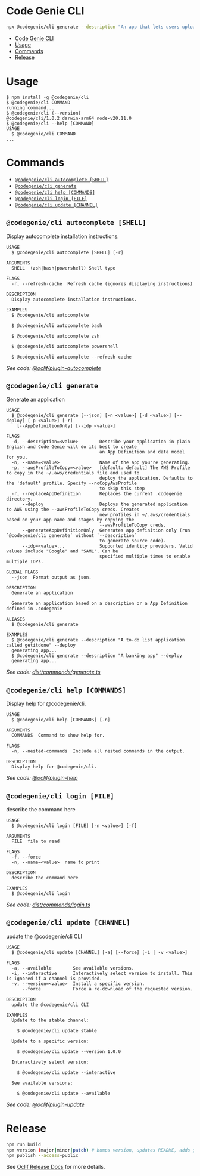 # Code Genie CLI

```sh
npx @codegenie/cli generate --description "An app that lets users upload photos, location, time, species and other information so that Wildlife Rescuers can get notified and respond to reports of injured wildlife in their area."
```

<!-- toc -->
* [Code Genie CLI](#code-genie-cli)
* [Usage](#usage)
* [Commands](#commands)
* [Release](#release)
<!-- tocstop -->

# Usage

<!-- usage -->
```sh-session
$ npm install -g @codegenie/cli
$ @codegenie/cli COMMAND
running command...
$ @codegenie/cli (--version)
@codegenie/cli/1.0.2 darwin-arm64 node-v20.11.0
$ @codegenie/cli --help [COMMAND]
USAGE
  $ @codegenie/cli COMMAND
...
```
<!-- usagestop -->

# Commands

<!-- commands -->
* [`@codegenie/cli autocomplete [SHELL]`](#codegeniecli-autocomplete-shell)
* [`@codegenie/cli generate`](#codegeniecli-generate)
* [`@codegenie/cli help [COMMANDS]`](#codegeniecli-help-commands)
* [`@codegenie/cli login [FILE]`](#codegeniecli-login-file)
* [`@codegenie/cli update [CHANNEL]`](#codegeniecli-update-channel)

## `@codegenie/cli autocomplete [SHELL]`

Display autocomplete installation instructions.

```
USAGE
  $ @codegenie/cli autocomplete [SHELL] [-r]

ARGUMENTS
  SHELL  (zsh|bash|powershell) Shell type

FLAGS
  -r, --refresh-cache  Refresh cache (ignores displaying instructions)

DESCRIPTION
  Display autocomplete installation instructions.

EXAMPLES
  $ @codegenie/cli autocomplete

  $ @codegenie/cli autocomplete bash

  $ @codegenie/cli autocomplete zsh

  $ @codegenie/cli autocomplete powershell

  $ @codegenie/cli autocomplete --refresh-cache
```

_See code: [@oclif/plugin-autocomplete](https://github.com/oclif/plugin-autocomplete/blob/v3.0.5/lib/commands/autocomplete/index.ts)_

## `@codegenie/cli generate`

Generate an application

```
USAGE
  $ @codegenie/cli generate [--json] [-n <value>] [-d <value>] [--deploy] [-p <value>] [-r]
    [--AppDefinitionOnly] [--idp <value>]

FLAGS
  -d, --description=<value>        Describe your application in plain English and Code Genie will do its best to create
                                   an App Definition and data model for you.
  -n, --name=<value>               Name of the app you're generating.
  -p, --awsProfileToCopy=<value>   [default: default] The AWS Profile to copy in the ~/.aws/credentials file and used to
                                   deploy the application. Defaults to the 'default' profile. Specify --noCopyAwsProfile
                                   to skip this step
  -r, --replaceAppDefinition       Replaces the current .codegenie directory.
      --deploy                     Deploys the generated application to AWS using the --awsProfileToCopy creds. Creates
                                   new profiles in ~/.aws/credentials based on your app name and stages by copying the
                                   --awsProfileToCopy creds.
      --generateAppDefinitionOnly  Generates app definition only (run `@codegenie/cli generate` without `--description`
                                   to generate source code).
      --idp=<value>...             Supported identity providers. Valid values include "Google" and "SAML". Can be
                                   specified multiple times to enable multiple IDPs.

GLOBAL FLAGS
  --json  Format output as json.

DESCRIPTION
  Generate an application

  Generate an application based on a description or a App Definition defined in .codegenie

ALIASES
  $ @codegenie/cli generate

EXAMPLES
  $ @codegenie/cli generate --description "A to-do list application called getitdone" --deploy
  generating app...
  $ @codegenie/cli generate --description "A banking app" --deploy
  generating app...
```

_See code: [dist/commands/generate.ts](https://github.com/CodeGenieApp/cli/blob/v1.0.2/dist/commands/generate.ts)_

## `@codegenie/cli help [COMMANDS]`

Display help for @codegenie/cli.

```
USAGE
  $ @codegenie/cli help [COMMANDS] [-n]

ARGUMENTS
  COMMANDS  Command to show help for.

FLAGS
  -n, --nested-commands  Include all nested commands in the output.

DESCRIPTION
  Display help for @codegenie/cli.
```

_See code: [@oclif/plugin-help](https://github.com/oclif/plugin-help/blob/v5.2.20/lib/commands/help.ts)_

## `@codegenie/cli login [FILE]`

describe the command here

```
USAGE
  $ @codegenie/cli login [FILE] [-n <value>] [-f]

ARGUMENTS
  FILE  file to read

FLAGS
  -f, --force
  -n, --name=<value>  name to print

DESCRIPTION
  describe the command here

EXAMPLES
  $ @codegenie/cli login
```

_See code: [dist/commands/login.ts](https://github.com/CodeGenieApp/cli/blob/v1.0.2/dist/commands/login.ts)_

## `@codegenie/cli update [CHANNEL]`

update the @codegenie/cli CLI

```
USAGE
  $ @codegenie/cli update [CHANNEL] [-a] [--force] [-i | -v <value>]

FLAGS
  -a, --available        See available versions.
  -i, --interactive      Interactively select version to install. This is ignored if a channel is provided.
  -v, --version=<value>  Install a specific version.
      --force            Force a re-download of the requested version.

DESCRIPTION
  update the @codegenie/cli CLI

EXAMPLES
  Update to the stable channel:

    $ @codegenie/cli update stable

  Update to a specific version:

    $ @codegenie/cli update --version 1.0.0

  Interactively select version:

    $ @codegenie/cli update --interactive

  See available versions:

    $ @codegenie/cli update --available
```

_See code: [@oclif/plugin-update](https://github.com/oclif/plugin-update/blob/v4.1.7/dist/commands/update.ts)_
<!-- commandsstop -->

# Release

```sh
npm run build
npm version (major|minor|patch) # bumps version, updates README, adds git tag
npm publish --access=public
```

See [Oclif Release Docs](https://oclif.io/docs/releasing/) for more details.
